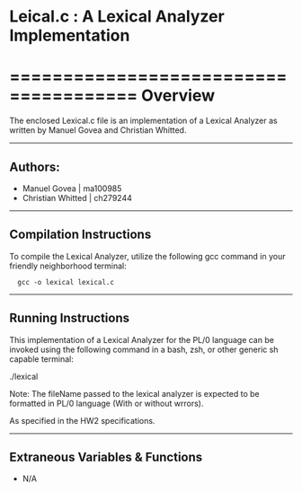 # Leical.c : A Lexical Analyzer Implementation

======================================
 Overview
======================================

The enclosed Lexical.c file is an implementation of a Lexical Analyzer 
as written by Manuel Govea and Christian Whitted.

------------------------------
 Authors:
------------------------------

   - Manuel Govea      | ma100985
   - Christian Whitted | ch279244


---------------------------------
 Compilation Instructions
---------------------------------

To compile the Lexical Analyzer, utilize the following gcc command in your 
friendly neighborhood terminal:

      gcc -o lexical lexical.c 

--------------------------
 Running Instructions 
--------------------------

This implementation of a Lexical Analyzer for the PL/0 language 
can be invoked using the following command in a bash, zsh, or other
generic sh capable terminal:

   ./lexical <fileName>

Note: The fileName passed to the lexical analyzer is expected to be 
formatted in PL/0 language (With or without wrrors).

As specified in the HW2 specifications.

-------------------------------------
 Extraneous Variables & Functions
-------------------------------------
   * N/A
